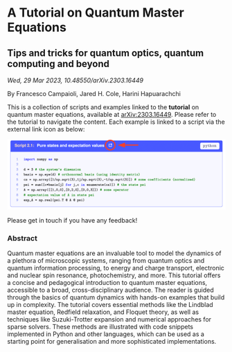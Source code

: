 # A Tutorial on Quantum Master Equations
## Tips and tricks for quantum optics, quantum computing and beyond

*Wed, 29 Mar 2023, 10.48550/arXiv.2303.16449*

By Francesco Campaioli, Jared H. Cole, Harini Hapuarachchi

This is a collection of scripts and examples linked to the **tutorial** on quantum master equations, available at [arXiv:2303.16449](https://arxiv.org/abs/2303.16449). Please refer to the tutorial to navigate the content. Each example is linked to a script via the external link icon as below:

![Example](example.png "Externa link to the scripts")

Please get in touch if you have any feedback!

### Abstract

Quantum master equations are an invaluable tool to model the dynamics of a plethora of microscopic systems, ranging from quantum optics and quantum information processing, to energy and charge transport, electronic and nuclear spin resonance, photochemistry, and more. This tutorial offers a concise and pedagogical introduction to quantum master equations, accessible to a broad, cross-disciplinary audience. The reader is guided through the basics of quantum dynamics with hands-on examples that build up in complexity. The tutorial covers essential methods like the Lindblad master equation, Redfield relaxation, and Floquet theory, as well as techniques like Suzuki-Trotter expansion and numerical approaches for sparse solvers. These methods are illustrated with code snippets implemented in Python and other languages, which can be used as a starting point for generalisation and more sophisticated implementations.


